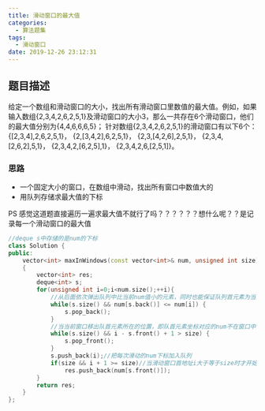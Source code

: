 ```yaml
---
title: 滑动窗口的最大值
categories:
  - 算法题集
tags:
  - 滑动窗口
date: 2019-12-26 23:12:31
---
```


## 题目描述
给定一个数组和滑动窗口的大小，找出所有滑动窗口里数值的最大值。例如，如果输入数组{2,3,4,2,6,2,5,1}及滑动窗口的大小3，那么一共存在6个滑动窗口，他们的最大值分别为{4,4,6,6,6,5}； 针对数组{2,3,4,2,6,2,5,1}的滑动窗口有以下6个： {[2,3,4],2,6,2,5,1}， {2,[3,4,2],6,2,5,1}， {2,3,[4,2,6],2,5,1}， {2,3,4,[2,6,2],5,1}， {2,3,4,2,[6,2,5],1}， {2,3,4,2,6,[2,5,1]}。

### 思路
- 一个固定大小的窗口，在数组中滑动，找出所有窗口中数值大的
- 用队列存储求最大值的下标

PS 感觉这道题直接遍历一遍求最大值不就行了吗？？？？？？想什么呢？？是记录每一个滑动窗口的最大值
```cpp
//deque s中存储的是num的下标
class Solution {
public:
    vector<int> maxInWindows(const vector<int>& num, unsigned int size)
    {
        vector<int> res;
        deque<int> s;
        for(unsigned int i=0;i<num.size();++i){
            //从后面依次弹出队列中比当前num值小的元素，同时也能保证队列首元素为当前窗口最大值下标
            while(s.size() && num[s.back()] <= num[i]) {
                s.pop_back();
            }
            //当当前窗口移出队首元素所在的位置，即队首元素坐标对应的num不在窗口中，需要弹出
            while(s.size() && i - s.front() + 1 > size) {
                s.pop_front();
            }
            s.push_back(i);//把每次滑动的num下标加入队列
            if(size && i + 1 >= size)//当滑动窗口首地址i大于等于size时才开始写入窗口最大值
                res.push_back(num[s.front()]);
        }
        return res;
    }
};
```